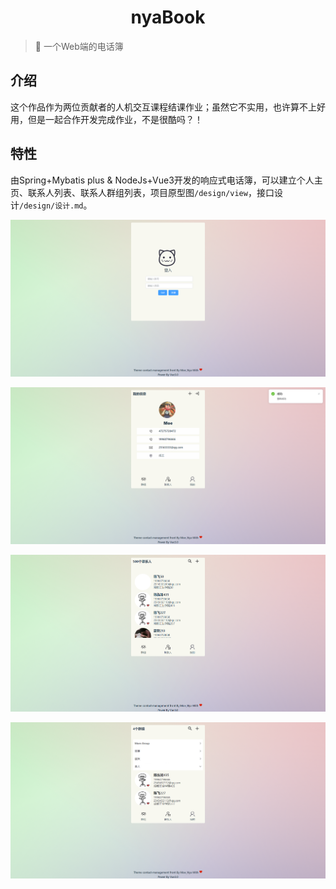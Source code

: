 <h1 align="center">nyaBook</h1>

> 🪽 一个Web端的电话簿

## 介绍

这个作品作为两位贡献者的人机交互课程结课作业；虽然它不实用，也许算不上好用，但是一起合作开发完成作业，不是很酷吗？！

## 特性

由Spring+Mybatis plus & NodeJs+Vue3开发的响应式电话簿，可以建立个人主页、联系人列表、联系人群组列表，项目原型图`/design/view`，接口设计`/design/设计.md`。

![](https://raw.githubusercontent.com/makuning/contact-management/main/img/Screenshot%202023-05-24%20161229.png)

![](https://raw.githubusercontent.com/makuning/contact-management/main/img/Screenshot%202023-05-24%20161259.png)

![](https://raw.githubusercontent.com/makuning/contact-management/main/img/Screenshot%202023-05-24%20161324.png)

![](https://github.com/makuning/contact-management/blob/main/img/Screenshot%202023-05-24%20161402.png?raw=true)
